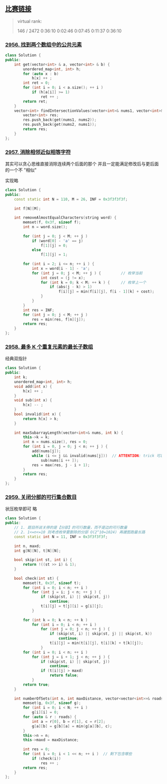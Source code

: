 ## [比赛链接](https://leetcode.cn/contest/biweekly-contest-119/)

>   virtual rank:
>
>   146 / 2472 0:36:10 0:02:46 0:07:45 0:11:37 0:36:10


### [2956. 找到两个数组中的公共元素](https://leetcode.cn/problems/find-common-elements-between-two-arrays/)



```c++
class Solution {
public:
    int get(vector<int> & a, vector<int> & b) {
        unordered_map<int, int> h;
        for (auto x : b)
            h[x] ++ ;
        int ret = 0;
        for (int i = 0; i < a.size(); ++ i )
            if (h[a[i]] >= 1)
                ret ++ ;
        return ret;
    }
    vector<int> findIntersectionValues(vector<int>& nums1, vector<int>& nums2) {
        vector<int> res;
        res.push_back(get(nums1, nums2));
        res.push_back(get(nums2, nums1));
        return res;
    }
};
```


### [2957. 消除相邻近似相等字符](https://leetcode.cn/problems/remove-adjacent-almost-equal-characters/)

其实可以贪心思维直接消除连续两个后面的那个 并且一定能满足修改后与更后面的一个不 "相似"

实现略

```c++
class Solution {
public:
    const static int N = 110, M = 26, INF = 0x3f3f3f3f;
    
    int f[N][M];
    
    int removeAlmostEqualCharacters(string word) {
        memset(f, 0x3f, sizeof f);
        int n = word.size();
        
        for (int j = 0; j < M; ++ j )
            if (word[0] - 'a' == j)
                f[1][j] = 0;
            else
                f[1][j] = 1;
        
        for (int i = 2; i <= n; ++ i ) {
            int x = word[i - 1] - 'a';
            for (int j = 0; j < M; ++ j ) {         // 枚举当前
                int cost = (j != x);
                for (int k = 0; k < M; ++ k ) {     // 枚举上一个
                    if (abs(j - k) > 1)
                        f[i][j] = min(f[i][j], f[i - 1][k] + cost);
                }
            }   
        }
        int res = INF;
        for (int j = 0; j < M; ++ j )
            res = min(res, f[n][j]);
        return res;
    }
};
```

### [2958. 最多 K 个重复元素的最长子数组](https://leetcode.cn/problems/length-of-longest-subarray-with-at-most-k-frequency/)

经典双指针

```c++
class Solution {
public:
    int k;
    unordered_map<int, int> h;
    void add(int x) {
        h[x] ++ ;
    }
    void sub(int x) {
        h[x] -- ;
    }
    bool invalid(int x) {
        return h[x] > k;
    }
    
    int maxSubarrayLength(vector<int>& nums, int k) {
        this->k = k;
        int n = nums.size(), res = 0;
        for (int i = 0, j = 0; j < n; ++ j ) {
            add(nums[j]);
            while (i <= j && invalid(nums[j]))  // ATTENTION: trick 可以直接使用nums[j]，因为唯一可能使其不合法的就是之前加了个nums[j]
                sub(nums[i ++ ]);
            res = max(res, j - i + 1);
        }
        return res;
    }
};
```

### [2959. 关闭分部的可行集合数目](https://leetcode.cn/problems/number-of-possible-sets-of-closing-branches/)

状压枚举即可 略

```c++
class Solution {
public:
    // 1. 题目所说关停的是【分部】的可行数量，而不是边的可行数量
    // 2. 1<=n<=10 则考虑枚举要删除的分部 O(2^10=1024) 再建图跑最长路
    const static int N = 11, INF = 0x3f3f3f3f;
    
    int n, maxd;
    int g[N][N], t[N][N];
    
    bool skip(int st, int i) {
        return !((st >> i) & 1);
    }
    
    bool check(int st) {
        memset(t, 0x3f, sizeof t);
        for (int i = 0; i < n; ++ i )
            for (int j = i; j < n; ++ j ) {
                if (skip(st, i) || skip(st, j))
                    continue;
                t[i][j] = t[j][i] = g[i][j];
            }
        
        for (int k = 0; k < n; ++ k )
            for (int i = 0; i < n; ++ i )
                for (int j = 0; j < n; ++ j ) {
                    if (skip(st, i) || skip(st, j) || skip(st, k))
                        continue;
                    t[i][j] = min(t[i][j], t[i][k] + t[k][j]);
                }
        for (int i = 0; i < n; ++ i )
            for (int j = i + 1; j < n; ++ j ) {
                if (skip(st, i) || skip(st, j))
                    continue;
                if (t[i][j] > maxd)
                    return false;
            }
        return true;
    }
    
    int numberOfSets(int n, int maxDistance, vector<vector<int>>& roads) {
        memset(g, 0x3f, sizeof g);
        for (int i = 0; i < N; ++ i )
            g[i][i] = 0;
        for (auto & r : roads) {
            int a = r[0], b = r[1], c = r[2];
            g[a][b] = g[b][a] = min(g[a][b], c);
        }
        this->n = n;
        this->maxd = maxDistance;
        
        int res = 0;
        for (int i = 0; i < 1 << n; ++ i )  // 剩下包含哪些
            if (check(i))
                res ++ ;
        return res;
    }
};
```
